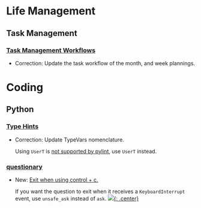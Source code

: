 # Life Management

## Task Management

### [Task Management Workflows](life_planning.md)

* Correction: Update the task workflow of the month, and week plannings.

# Coding

## Python

### [Type Hints](type_hints.md)

* Correction: Update TypeVars nomenclature.

    Using `UserT` is [not supported by pylint](https://github.com/PyCQA/pylint/issues/6003), use `UserT` instead.

### [questionary](questionary.md)

* New: [Exit when using control + c.](questionary.md#exit-when-using-control-+-c)

    If you want the question to exit when it receives a `KeyboardInterrupt` event,
    use `unsafe_ask` instead of `ask`.
[![](not-by-ai.svg){: .center}](https://notbyai.fyi)
